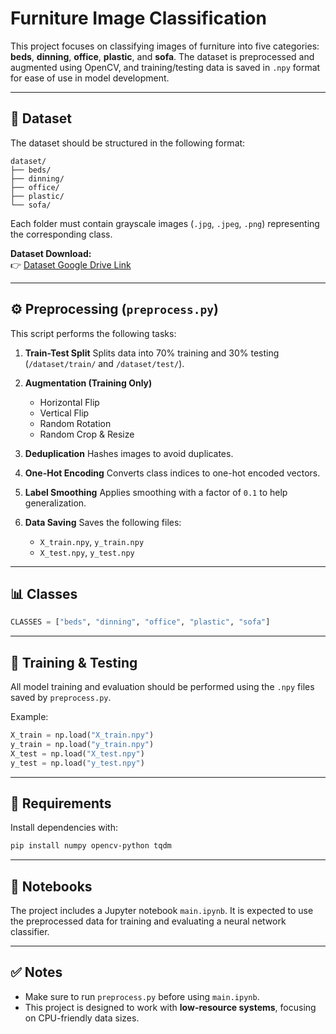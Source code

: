 # Furniture Image Classification

This project focuses on classifying images of furniture into five categories: **beds**, **dinning**, **office**, **plastic**, and **sofa**. The dataset is preprocessed and augmented using OpenCV, and training/testing data is saved in `.npy` format for ease of use in model development.

---

## 📁 Dataset

The dataset should be structured in the following format:

```
dataset/
├── beds/
├── dinning/
├── office/
├── plastic/
└── sofa/
```

Each folder must contain grayscale images (`.jpg`, `.jpeg`, `.png`) representing the corresponding class.

**Dataset Download:**  
👉 [Dataset Google Drive Link](https://drive.google.com/file/d/1XYokiyXlr6dloJP8EhQSwsLdj38e8GWg/view?usp=sharing)


---

## ⚙️ Preprocessing (`preprocess.py`)

This script performs the following tasks:

1. **Train-Test Split**
   Splits data into 70% training and 30% testing (`/dataset/train/` and `/dataset/test/`).

2. **Augmentation (Training Only)**

   * Horizontal Flip
   * Vertical Flip
   * Random Rotation
   * Random Crop & Resize

3. **Deduplication**
   Hashes images to avoid duplicates.

4. **One-Hot Encoding**
   Converts class indices to one-hot encoded vectors.

5. **Label Smoothing**
   Applies smoothing with a factor of `0.1` to help generalization.

6. **Data Saving**
   Saves the following files:

   * `X_train.npy`, `y_train.npy`
   * `X_test.npy`, `y_test.npy`

---

## 📊 Classes

```python
CLASSES = ["beds", "dinning", "office", "plastic", "sofa"]
```

---

## 🧪 Training & Testing

All model training and evaluation should be performed using the `.npy` files saved by `preprocess.py`.

Example:

```python
X_train = np.load("X_train.npy")
y_train = np.load("y_train.npy")
X_test = np.load("X_test.npy")
y_test = np.load("y_test.npy")
```

---

## 🔧 Requirements

Install dependencies with:

```bash
pip install numpy opencv-python tqdm
```

---

## 📓 Notebooks

The project includes a Jupyter notebook `main.ipynb`. It is expected to use the preprocessed data for training and evaluating a neural network classifier.

---

## ✅ Notes

* Make sure to run `preprocess.py` before using `main.ipynb`.
* This project is designed to work with **low-resource systems**, focusing on CPU-friendly data sizes.
